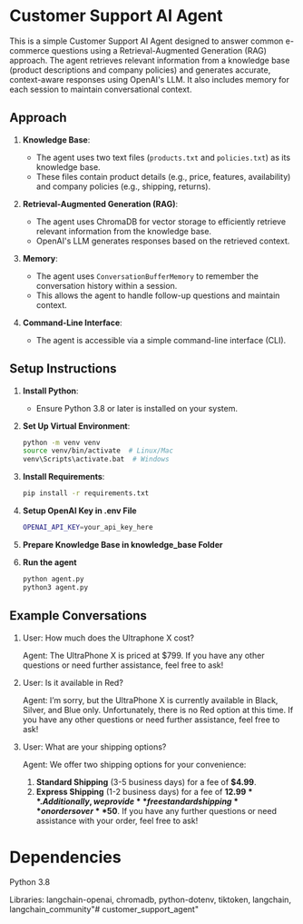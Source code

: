 # Customer Support AI Agent

This is a simple Customer Support AI Agent designed to answer common e-commerce questions using a Retrieval-Augmented Generation (RAG) approach. The agent retrieves relevant information from a knowledge base (product descriptions and company policies) and generates accurate, context-aware responses using OpenAI's LLM. It also includes memory for each session to maintain conversational context.

## Approach

1. **Knowledge Base**:
   - The agent uses two text files (`products.txt` and `policies.txt`) as its knowledge base.
   - These files contain product details (e.g., price, features, availability) and company policies (e.g., shipping, returns).

2. **Retrieval-Augmented Generation (RAG)**:
   - The agent uses ChromaDB for vector storage to efficiently retrieve relevant information from the knowledge base.
   - OpenAI's LLM generates responses based on the retrieved context.

3. **Memory**:
   - The agent uses `ConversationBufferMemory` to remember the conversation history within a session.
   - This allows the agent to handle follow-up questions and maintain context.

4. **Command-Line Interface**:
   - The agent is accessible via a simple command-line interface (CLI).

## Setup Instructions

1. **Install Python**:
   - Ensure Python 3.8 or later is installed on your system.

2. **Set Up Virtual Environment**:
   ```bash
   python -m venv venv
   source venv/bin/activate  # Linux/Mac
   venv\Scripts\activate.bat  # Windows
   
3. **Install Requirements**:
   ```bash
   pip install -r requirements.txt
   
4. **Setup OpenAI Key in .env File**
   ```bash
   OPENAI_API_KEY=your_api_key_here 

5. **Prepare Knowledge Base in knowledge_base Folder**

6. **Run the agent**
   ```bash
   python agent.py
   python3 agent.py
   
## Example Conversations
1. User: How much does the Ultraphone X cost?

   Agent: The UltraPhone X is priced at $799. If you have any other questions or need further assistance, feel free to ask!
2. User: Is it available in Red?

   Agent: I’m sorry, but the UltraPhone X is currently available in Black, Silver, and Blue only. Unfortunately, there is no Red option at this time. If you have any other questions or need further assistance, feel free to ask!
3. User: What are your shipping options?

   Agent: We offer two shipping options for your convenience:
   1. **Standard Shipping** (3-5 business days) for a fee of **$4.99**.
   2. **Express Shipping** (1-2 business days) for a fee of **$12.99**.
   Additionally, we provide **free standard shipping** on orders over **$50**. If you have any further questions or need assistance with your order, feel free to ask!

# Dependencies
Python 3.8

Libraries: langchain-openai, chromadb, python-dotenv, tiktoken, langchain, langchain_community"# customer_support_agent" 
